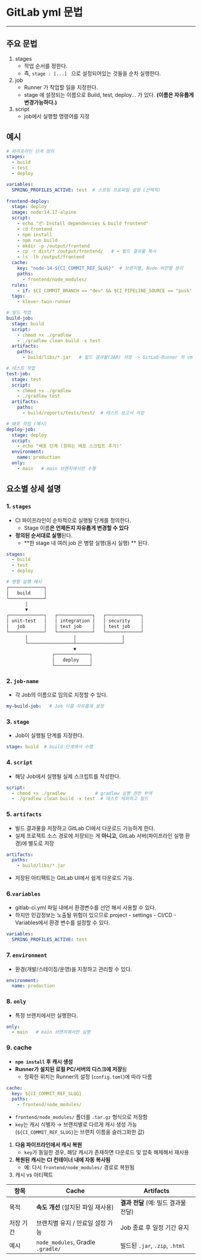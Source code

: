 # GitLab yml 문법

---

>

## 주요 문법 

1. stages 
   - 작업 순서를 정한다. 
   - 즉, `stage : [...] ` 으로 설정되어있는 것들을 순차 실행한다. 
2. job
   - Runner 가 작업할 일을 지정한다. 
   - stage 에 설정되는 이름으로 Build, test, deploy... 가 있다. **(이름은 자유롭게 변경가능하다.)**
3. script 
   - job에서 실행할 명령어를 지정 

## 예시

```yaml
# 파이프라인 단계 정의
stages:
  - build
  - test
  - deploy

variables:
  SPRING_PROFILES_ACTIVE: test  # 스프링 프로파일 설정 (선택적)
  
frontend-deploy:
  stage: deploy
  image: node:14.17-alpine
  script:
    - echo "📦 Install dependencies & build frontend"
    - cd frontend
    - npm install
    - npm run build
    - mkdir -p /output/frontend
    - cp -r dist/* /output/frontend/   # ⬅ 빌드 결과물 복사
    - ls -lh /output/frontend
  cache:
    key: "node-14-${CI_COMMIT_REF_SLUG}"  # 브랜치별, Node 버전별 분리
    paths:
      - frontend/node_modules/
  rules:
    - if: $CI_COMMIT_BRANCH == "dev" && $CI_PIPELINE_SOURCE == "push"
  tags:
    - klever-twin-runner

# 빌드 작업
build-job:
  stage: build
  script:
    - chmod +x ./gradlew
    - ./gradlew clean build -x test
  artifacts:
    paths:
      - build/libs/*.jar   # 빌드 결과물(JAR) 저장 -> GitLab-Runner 의 vm 내부 경로 

# 테스트 작업
test-job:
  stage: test
  script:
    - chmod +x ./gradlew
    - ./gradlew test
  artifacts:
    paths:
      - build/reports/tests/test/  # 테스트 보고서 저장

# 배포 작업 (예시)
deploy-job:
  stage: deploy
  script:
    - echo "배포 단계 (원하는 배포 스크립트 추가)"
  environment:
    name: production
  only:
    - main   # main 브랜치에서만 수행
```

## **요소별 상세 설명**

### 1. `stages`

- CI 파이프라인이 순차적으로 실행될 단계를 정의한다. 
  - Stage 이름**은 언제든지 자유롭게 변경할 수 있다**
- **정의된 순서대로 실행**된다. 
  - **한 stage 내 여러 job 은 병렬 실행(동시 실행) ** 된다. 

```yaml
stages:
  - build
  - test
  - deploy
```

```bash
# 병렬 실행 예시 
┌─────────────┐
│   build     │
└─────────────┘
       │
       ▼
┌─────────────┐   ┌─────────────┐   ┌─────────────┐
│ unit-test   │   │ integration │   │ security    │
│   job       │   │ test job    │   │ test job    │
└─────────────┘   └─────────────┘   └─────────────┘
       │                 │                 │
       └─────────────────┴─────────────────┘
                         ▼
                 ┌─────────────┐
                 │   deploy    │
                 └─────────────┘
```

### 2.  `job-name`

- 각 Job의 이름으로 임의로 지정할 수 있다. 

```yaml
my-build-job:   # Job 이름 자유롭게 설정
```

### 3. `stage`

- Job이 실행될 단계를 지정한다.

```yaml
stage: build  # build 단계에서 수행
```

### 4.  `script`

- 해당 Job에서 실행될 실제 스크립트를 작성한다. 

```yaml
script:
  - chmod +x ./gradlew           # gradlew 실행 권한 부여
  - ./gradlew clean build -x test  # 테스트 제외하고 빌드
```

### 5.  `artifacts`

- 빌드 결과물을 저장하고 GitLab CI에서 다운로드 가능하게 한다. 
- 실제 프로젝트 소스 경로에 저장되는 게 **아니고**, GitLab 서버(파이프라인 실행 환경)에 별도로 저장

```yaml
artifacts:
  paths:
    - build/libs/*.jar
```

- 저장된 아티팩트는 GitLab UI에서 쉽게 다운로드 가능.

### 6.`variables`

- gitlab-ci.yml 파일 내에서 환경변수를 선언 해서 사용할 수 있다. 
- 하지만 민감정보는 노출될 위험이 있으므로 project - settings - CI/CD - Variables에서 환경 변수를 설정할 수 있다.

```yaml
variables:
  SPRING_PROFILES_ACTIVE: test
```

### 7. `environment`

- 환경(개발/스테이징/운영)을 지정하고 관리할 수 있다. 

```yaml
environment:
  name: production
```

### 8. `only`

- 특정 브랜치에서만 실행한다. 

```yaml
only:
  - main   # main 브랜치에서만 실행
```

### 9. cache

- **`npm install` 후 캐시 생성**
- **Runner가 설치된 로컬 PC/서버의 디스크에 저장**됨
  - 정확한 위치는 Runner의 설정 (`config.toml`)에 따라 다름

```yml
cache:
  key: ${CI_COMMIT_REF_SLUG}
  paths:
    - frontend/node_modules/
```

- `frontend/node_modules/` 폴더를 `.tar.gz` 형식으로 저장함
- `key`는 캐시 식별자 → 브랜치별로 다르게 캐시 생성 가능 (`${CI_COMMIT_REF_SLUG}`는 브랜치 이름을 슬러그화한 값)

1. **다음 파이프라인에서 캐시 복원**
   - `key`가 동일한 경우, 해당 캐시가 존재하면 다운로드 및 압축 해제해서 재사용
2. **복원된 캐시는 CI 컨테이너 내에 자동 복사됨**
   - 예: 다시 `frontend/node_modules/` 경로로 복원됨
3. 캐시 vs 아티팩트 

| 항목      | Cache                              | Artifacts                            |
| --------- | ---------------------------------- | ------------------------------------ |
| 목적      | **속도 개선** (설치된 파일 재사용) | **결과 전달** (예: 빌드 결과물 전달) |
| 저장 기간 | 브랜치별 유지 / 만료일 설정 가능   | Job 종료 후 일정 기간 유지           |
| 예시      | `node_modules`, Gradle `.gradle/`  | 빌드된 `.jar`, `.zip`, `.html`       |



